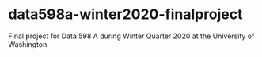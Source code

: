 # data598a-winter2020-finalproject
Final project for Data 598 A during Winter Quarter 2020 at the University of Washington
